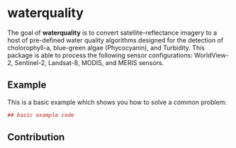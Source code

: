# waterquality

The goal of **waterquality** is to convert satellite-reflectance imagery to a host of pre-defined water quality algorithms 
designed for the detection of cholorophyll-a, blue-green algae (Phycocyanin), and Turbidity. This package is able
to process the following sensor configurations: WorldView-2, Sentinel-2, Landsat-8, MODIS, and MERIS sensors.

## Example

This is a basic example which shows you how to solve a common problem:

``` r
## basic example code
```

## Contribution
